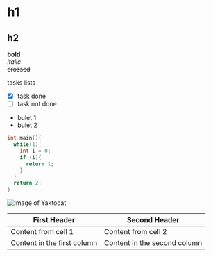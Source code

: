 # h1  
## h2  
**bold**  
*italic*  
~~crossed~~

tasks lists  
- [X] task done  
- [ ] task not done 

* bulet 1
* bulet 2

```c
int main(){
  while(1){
    int i = 0;
    if (i){
      return 1;
    }
  }
  return 2;
}
```

![Image of Yaktocat](https://avatars0.githubusercontent.com/u/22059714?v=3&s=460)

First Header | Second Header
------------ | -------------
Content from cell 1 | Content from cell 2
Content in the first column | Content in the second column
